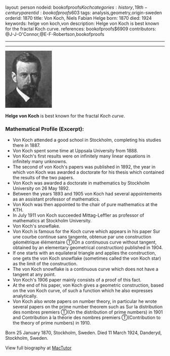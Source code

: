 layout: person
nodeid: bookofproofs$Koch
categories: history,19th-century
parentid: bookofproofs$603
tags: analysis,geometry,origin-sweden
orderid: 1870
title: Von Koch, Niels Fabian Helge
born: 1870
died: 1924
keywords: helge von koch,von
description: Helge von Koch is best known for the fractal Koch curve.
references: bookofproofs$6909
contributors: @J-J-O'Connor,@E-F-Robertson,bookofproofs

---



---

![Koch.jpg](https://github.com/bookofproofs/bookofproofs.github.io/blob/main/_sources/_assets/images/portraits/Koch.jpg?raw=true)

**Helge von Koch** is best known for the fractal _Koch curve_.

### Mathematical Profile (Excerpt):
* Von Koch attended a good school in Stockholm, completing his studies there in 1887.
* Von Koch spent some time at Uppsala University from 1888.
* Von Koch's first results were on infinitely many linear equations in infinitely many unknowns.
* The second of von Koch's papers was published in 1892, the year in which von Koch was awarded a doctorate for his thesis which contained the results of the two papers.
* Von Koch was awarded a doctorate in mathematics by Stockholm University on 26 May 1892.
* Between the years 1893 and 1905 von Koch had several appointements as an assistant professor of mathematics.
* Von Koch was then appointed to the chair of pure mathematics at the KTH.
* In July 1911 von Koch succeeded Mittag-Leffler as professor of mathematics at Stockholm University.
* Von Koch's snowflake.
* Von Koch is famous for the Koch curve which appears in his paper Sur une courbe continue sans tangente, obtenue par une construction géométrique élémentaire Ⓣ(On a continuous curve without tangent, obtained by an elementary geometrical construction) published in 1904.
* If one starts with an equilateral triangle and applies the construction, one gets the von Koch snowflake (sometimes called the von Koch star) as the limit of the construction.
* The von Koch snowflake is a continuous curve which does not have a tangent at any point.
* Von Koch's 1906 paper mainly consists of a proof of this fact.
* At the end of his paper, von Koch gives a geometric construction, based on the von Koch curve, of such a function which he also expresses analytically.
* Von Koch also wrote papers on number theory, in particular he wrote several papers on the prime number theorem such as Sur la distribution des nombres premiers Ⓣ(On the distribution of prime numbers) in 1901 and Contribution à la théorie des nombres premiers Ⓣ(Contribution to the theory of prime numbers) in 1910.

Born 25 January 1870, Stockholm, Sweden. Died 11 March 1924, Danderyd, Stockholm, Sweden.

View full biography at [MacTutor](https://mathshistory.st-andrews.ac.uk/Biographies/Koch/)
